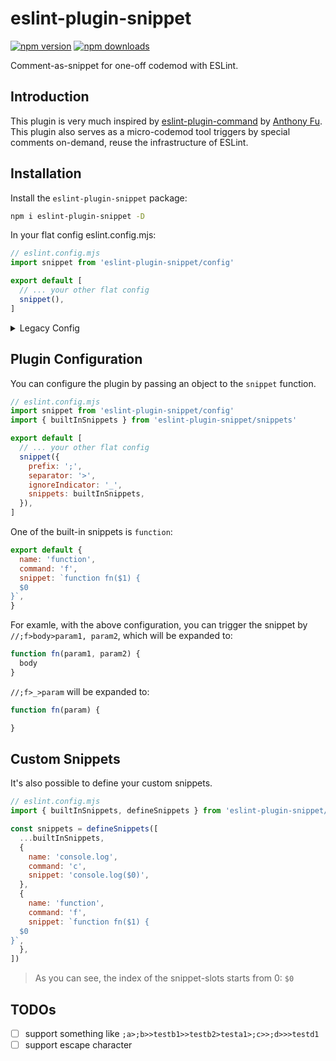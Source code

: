 # eslint-plugin-snippet
[![npm version][npm-version-src]][npm-version-href]
[![npm downloads][npm-downloads-src]][npm-downloads-href]

Comment-as-snippet for one-off codemod with ESLint.

## Introduction

This plugin is very much inspired by [eslint-plugin-command](https://github.com/antfu/eslint-plugin-command) by [Anthony Fu](https://github.com/antfu). This plugin also serves as a micro-codemod tool triggers by special comments on-demand, reuse the infrastructure of ESLint.

## Installation

Install the `eslint-plugin-snippet` package:

```bash
npm i eslint-plugin-snippet -D
```

In your flat config eslint.config.mjs:

```js
// eslint.config.mjs
import snippet from 'eslint-plugin-snippet/config'

export default [
  // ... your other flat config
  snippet(),
]
```

<details close>
  <summary>Legacy Config</summary>
  <p>While no longer supported, you may still use the legacy .eslintrc.js file:</p>

```js
// .eslintrc.js
module.exports = {
  plugins: [
    'snippet'
  ],
  rules: {
    'snippet/snippet': 'error',
  },
}
```
</details>

## Plugin Configuration

You can configure the plugin by passing an object to the `snippet` function.

```js
// eslint.config.mjs
import snippet from 'eslint-plugin-snippet/config'
import { builtInSnippets } from 'eslint-plugin-snippet/snippets'

export default [
  // ... your other flat config
  snippet({
    prefix: ';',
    separator: '>',
    ignoreIndicator: '_',
    snippets: builtInSnippets,
  }),
]
```

One of the built-in snippets is `function`:

```js
export default {
  name: 'function',
  command: 'f',
  snippet: `function fn($1) {
  $0
}`,
}
```

For examle, with the above configuration, you can trigger the snippet by `//;f>body>param1, param2`, which will be expanded to:

```js
function fn(param1, param2) {
  body
}
```

`//;f>_>param` will be expanded to:

```js
function fn(param) {

}
```

## Custom Snippets

It's also possible to define your custom snippets.

```js
// eslint.config.mjs
import { builtInSnippets, defineSnippets } from 'eslint-plugin-snippet/snippets'

const snippets = defineSnippets([
  ...builtInSnippets,
  {
    name: 'console.log',
    command: 'c',
    snippet: 'console.log($0)',
  },
  {
    name: 'function',
    command: 'f',
    snippet: `function fn($1) {
  $0
}`,
  },
])
```

> As you can see, the index of the snippet-slots starts from 0: `$0`

## TODOs
- [ ] support something like `;a>;b>>testb1>>testb2>testa1>;c>>;d>>>testd1`
- [ ] support escape character

<!-- Badges -->

[npm-version-src]: https://img.shields.io/npm/v/eslint-plugin-snippet?style=flat&colorA=080f12&colorB=1fa669
[npm-version-href]: https://npmjs.com/package/eslint-plugin-snippet
[npm-downloads-src]: https://img.shields.io/npm/dm/eslint-plugin-snippet?style=flat&colorA=080f12&colorB=1fa669
[npm-downloads-href]: https://npmjs.com/package/eslint-plugin-snippet

